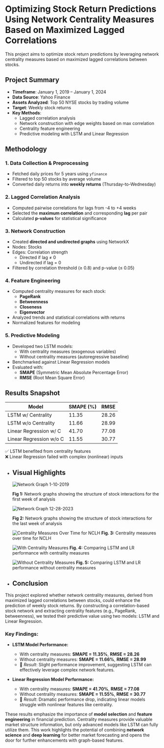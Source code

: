 # Optimizing Stock Return Predictions Using Network Centrality Measures Based on Maximized Lagged Correlations
This project aims to optimize stock return predictions by leveraging network centrality measures based on maximized lagged correlations between stocks.

##  Project Summary

- **Timeframe**: January 1, 2019 – January 1, 2024  
- **Data Source**: Yahoo Finance  
- **Assets Analyzed**: Top 50 NYSE stocks by trading volume  
- **Target**: Weekly stock returns  
- **Key Methods**:  
  - Lagged correlation analysis  
  - Network construction with edge weights based on max correlation  
  - Centrality feature engineering  
  - Predictive modeling with LSTM and Linear Regression


## Methodology

### 1. Data Collection & Preprocessing
- Fetched daily prices for 5 years using `yfinance`
- Filtered to top 50 stocks by average volume
- Converted daily returns into **weekly returns** (Thursday-to-Wednesday)

### 2. Lagged Correlation Analysis
- Computed pairwise correlations for lags from -4 to +4 weeks
- Selected the **maximum correlation** and corresponding **lag** per pair
- Calculated **p-values** for statistical significance

### 3. Network Construction
- Created **directed and undirected graphs** using NetworkX
- Nodes: Stocks  
- Edges: Correlation strength  
  - Directed if lag ≠ 0  
  - Undirected if lag = 0  
- Filtered by correlation threshold (≥ 0.8) and p-value (≤ 0.05)

### 4. Feature Engineering
- Computed centrality measures for each stock:
  - **PageRank**
  - **Betweenness**
  - **Closeness**
  - **Eigenvector**
- Analyzed trends and statistical correlations with returns
- Normalized features for modeling

### 5. Predictive Modeling
- Developed two LSTM models:
  - With centrality measures (exogenous variables)
  - Without centrality measures (autoregressive baseline)
- Benchmarked against Linear Regression models
- Evaluated with:
  - **SMAPE** (Symmetric Mean Absolute Percentage Error)
  - **RMSE** (Root Mean Square Error)
 
## Results Snapshot

| Model                   | SMAPE (%) | RMSE   |
|------------------------|-----------|--------|
| LSTM w/ Centrality     | 11.35     | 28.26  |
| LSTM w/o Centrality    | 11.66     | 28.99  |
| Linear Regression w/ C | 41.70     | 77.08  |
| Linear Regression w/o C| 11.55     | 30.77  |

✅ LSTM benefited from centrality features  
❌ Linear Regression failed with complex (nonlinear) inputs

- ## Visual Highlights

  ![Network Graph 1-10-2019](results/figures/1-10-2019.png)
  
  **Fig 1:** Network graphs showing the structure of stock interactions for the first week of analysis
  
  ![Network Graph 12-28-2023](results/figures/12-28-2023.png)
  
  **Fig 2:** Network graphs showing the structure of stock interactions for the last week of analysis
  
  ![Centrality Measures Over Time for NCLH](results/figures/CentralityMeasuresOverTime.png)
  **Fig. 3:** Centrality measures over time for NCLH

  ![With Centrality Measures](results/figures/WithCentMeasures.png)
  **Fig. 4:** Comparing LSTM and LR performance with centrality measures

  ![Without Centrality Measures](results/figures/WithoutCentMeasures.png)
  **Fig. 5:** Comparing LSTM and LR performance without centrality measures

- ## Conclusion

This project explored whether network centrality measures, derived from maximized lagged correlations between stocks, could enhance the prediction of weekly stock returns. By constructing a correlation-based stock network and extracting centrality features (e.g., PageRank, betweenness), we tested their predictive value using two models: LSTM and Linear Regression.

### Key Findings:
- **LSTM Model Performance:**
  - With centrality measures: **SMAPE = 11.35%**, **RMSE = 28.26**
  - Without centrality measures: **SMAPE = 11.66%**, **RMSE = 28.99**
  - 🔹 *Result*: Slight performance improvement, suggesting LSTM can effectively leverage complex network features.

- **Linear Regression Model Performance:**
  - With centrality measures: **SMAPE = 41.70%**, **RMSE = 77.08**
  - Without centrality measures: **SMAPE = 11.55%**, **RMSE = 30.77**
  - 🔻 *Result*: Dramatic performance drop, indicating linear models struggle with nonlinear features like centrality.

These results emphasize the importance of **model selection** and **feature engineering** in financial prediction. Centrality measures provide valuable market structure information, but only advanced models like LSTM can fully utilize them. This work highlights the potential of combining **network science** and **deep learning** for better market forecasting and opens the door for further enhancements with graph-based features.


